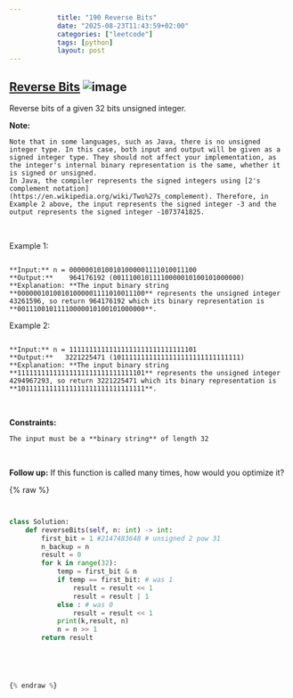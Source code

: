 ```yaml
---
            title: "190 Reverse Bits"
            date: "2025-08-23T11:43:59+02:00"
            categories: ["leetcode"]
            tags: [python]
            layout: post
---
```

            
## [Reverse Bits](https://leetcode.com/problems/reverse-bits) ![image](https://img.shields.io/badge/Difficulty-Easy-brightgreen)

Reverse bits of a given 32 bits unsigned integer.

**Note:**

	Note that in some languages, such as Java, there is no unsigned integer type. In this case, both input and output will be given as a signed integer type. They should not affect your implementation, as the integer's internal binary representation is the same, whether it is signed or unsigned.
	In Java, the compiler represents the signed integers using [2's complement notation](https://en.wikipedia.org/wiki/Two%27s_complement). Therefore, in Example 2 above, the input represents the signed integer -3 and the output represents the signed integer -1073741825.

 

Example 1:

```

**Input:** n = 00000010100101000001111010011100
**Output:**    964176192 (00111001011110000010100101000000)
**Explanation: **The input binary string **00000010100101000001111010011100** represents the unsigned integer 43261596, so return 964176192 which its binary representation is **00111001011110000010100101000000**.

```

Example 2:

```

**Input:** n = 11111111111111111111111111111101
**Output:**   3221225471 (10111111111111111111111111111111)
**Explanation: **The input binary string **11111111111111111111111111111101** represents the unsigned integer 4294967293, so return 3221225471 which its binary representation is **10111111111111111111111111111111**.

```

 

**Constraints:**

	The input must be a **binary string** of length 32

 

**Follow up:** If this function is called many times, how would you optimize it?

{% raw %}


```python


class Solution:
    def reverseBits(self, n: int) -> int:
        first_bit = 1 #2147483648 # unsigned 2 pow 31
        n_backup = n
        result = 0
        for k in range(32):
            temp = first_bit & n
            if temp == first_bit: # was 1
                result = result << 1
                result = result | 1
            else : # was 0
                result = result << 1
            print(k,result, n)
            n = n >> 1
        return result


        


{% endraw %}
```
